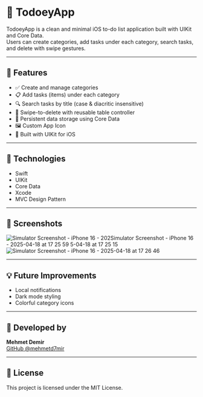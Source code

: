 # 📝 TodoeyApp

TodoeyApp is a clean and minimal iOS to-do list application built with UIKit and Core Data.  
Users can create categories, add tasks under each category, search tasks, and delete with swipe gestures.

---

## 📱 Features

- ✅ Create and manage categories
- 📋 Add tasks (items) under each category
- 🔍 Search tasks by title (case & diacritic insensitive)
- 🧼 Swipe-to-delete with reusable table controller
- 💾 Persistent data storage using Core Data
- 🖼 Custom App Icon
- 📱 Built with UIKit for iOS

---

## 🧰 Technologies

- Swift
- UIKit
- Core Data
- Xcode
- MVC Design Pattern

---

## 📸 Screenshots

![Simulator Screenshot - iPhone 16 - 202![Simulator Screenshot - iPhone 16 - 2025-04-18 at 17 25 59](https://github.com/user-attachments/assets/f30086ef-fbe4-4b6c-977d-ef13f052a970)
5-04-18 at 17 25 15](https://github.com/user-attachments/assets/30c74c6d-7317-4755-8280-46562d6a3b81)
![Simulator Screenshot - iPhone 16 - 2025-04-18 at 17 26 46](https://github.com/user-attachments/assets/0cb99b8c-27c7-4172-bc98-83b1eedf6173)

---

## 💡 Future Improvements

- Local notifications
- Dark mode styling
- Colorful category icons

---

## 👤 Developed by

**Mehmet Demir**  
[GitHub @mehmetd7mir](https://github.com/mehmetd7mir)

---

## 🪪 License

This project is licensed under the MIT License.
